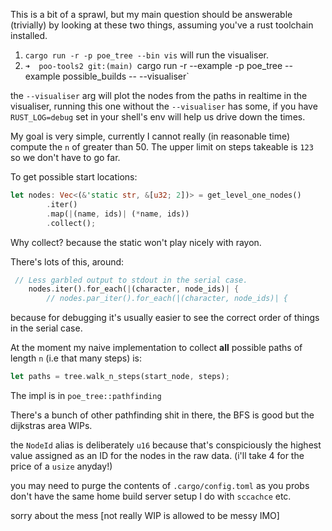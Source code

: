 This is a bit of a sprawl, but my main question should be answerable (trivially) by looking at these two things, assuming you've a rust toolchain installed.

1. `cargo run -r -p poe_tree --bin vis` will run the visualiser.
2. `➜  poo-tools2 git:(main) `cargo run -r --example -p poe_tree --example possible_builds -- --visualiser`

the `--visualiser` arg will plot the nodes from the paths in realtime in the visualiser, running this one without the `--visualiser` has some, if you have `RUST_LOG=debug` set in your shell's env will help us drive down the times.

My goal is very simple, currently I cannot really (in reasonable time) compute the `n` of greater than 50. The upper limit on steps takeable is `123` so we don't have to go far.

To get possible start locations:

```rust
let nodes: Vec<(&'static str, &[u32; 2])> = get_level_one_nodes()
        .iter()
        .map(|(name, ids)| (*name, ids))
        .collect();
```

Why collect? because the static won't play nicely with rayon.

There's lots of this, around:

```rust
 // Less garbled output to stdout in the serial case.
    nodes.iter().for_each(|(character, node_ids)| {
        // nodes.par_iter().for_each(|(character, node_ids)| {
```

because for debugging it's usually easier to see the correct order of things in the serial case.

At the moment my naive implementation to collect **all** possible paths of length `n` (i.e that many steps) is:

```rust
let paths = tree.walk_n_steps(start_node, steps);
```

The impl is in `poe_tree::pathfinding`

There's a bunch of other pathfinding shit in there, the BFS is good but the dijkstras area WIPs.

the `NodeId` alias is deliberately `u16` because that's conspiciously the highest value assigned as an ID for the nodes in the raw data. (i'll take 4 for the price of a `usize` anyday!)

you may need to purge the contents of `.cargo/config.toml` as you probs don't have the same home build server setup I do with `sccachce` etc.

sorry about the mess [not really WIP is allowed to be messy IMO]
